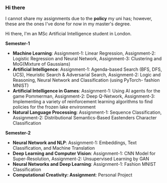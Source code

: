 ### Hi there

I cannot share my assignments due to the **policy** my uni has; however, these are the ones I've done for now in my master's degree.

Hi there, I'm an MSc Artificial Intelligence student in London.

**Semester-1**
- **Machine Learning**: Assignment-1: Linear Regression, Assignment-2: Logistic Regression and Neural
Network, Assignment-3: Clustering and MoG(Mixture of Gaussians)
- **Artificial Intelligence**: Assignment-1: Agenda-based Search (BFS, DFS, UCS), Heuristic Search &
Adversarial Search, Assignment-2: Logic and Reasoning, Neural Network and Classification (using
PyTorch- fashion MNIST)
- **Artificial Intelligence in Games**: Assignment-1: Using AI agents for the game Pommerman,
Assignment-2: Deep Q-Network, Assignment-3: Implementing a variety of reinforcement learning
algorithms to find policies for the frozen lake environment
- **Natural Language Processing**: Assignment-1: Sequence Classification, Assignment-2: Distributional
Semantics-Based Eastenders Character Classification

**Semester-2**
- **Neural Network and NLP**: Assignment-1: Embeddings, Text Classification, and Machine Translation
- **Deep Learning and Computer Vision**: Assignment-1: CNN Model for Super-Resolution, Assignment-2:
Unsupervised Learning by GAN
- **Neural Networks and Deep Learning**: Assignment-1: Fashion MNIST Classification
- **Computational Creativity: Assignment**: Personal Project

